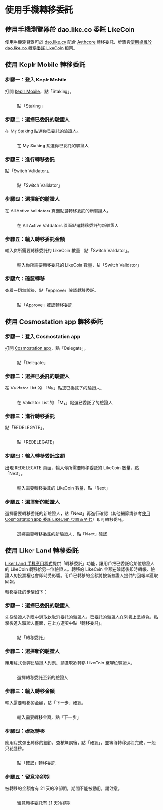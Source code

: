 # 使用手機轉移委託

## 使用手機瀏覽器於 dao.like.co 委託 LikeCoin <a href="#delegate-via-dao.like.co" id="delegate-via-dao.like.co"></a>

使用手機瀏覽器可於 [dao.like.co](https://dao.like.co/) 配合 [Authcore](../../../user-guide/liker-id/register/) 轉移委託，步驟與[使用桌機於 dao.like.co 轉移委託 LikeCoin](on-desktop.md#redelegate-via-dao.like.co) 相同。

## 使用 Keplr Mobile 轉移委託 <a href="#redelegate-via-cosmostation-app" id="redelegate-via-cosmostation-app"></a>

### 步驟一：登入 Keplr Mobile

打開 [Keplr Mobile](../../wallet/keplr-mobile/)，點「Staking」。

<figure><img src="../../../.gitbook/assets/Keplr mobile redelegate 1.png" alt=""><figcaption><p>點「Staking」</p></figcaption></figure>

### 步驟二：選擇已委託的驗證人

在 My Staking 點選你已委託的驗證人。

<figure><img src="../../../.gitbook/assets/Keplr mobile redelegate 2.png" alt=""><figcaption><p>在 My Staking 點選你已委託的驗證人</p></figcaption></figure>

### 步驟三：進行轉移委託

點「Switch Validator」。

<figure><img src="../../../.gitbook/assets/Keplr mobile redelegate 3.png" alt=""><figcaption><p>點「Switch Validator」</p></figcaption></figure>

### 步驟四：選擇新的驗證人

在 All Active Validators 頁面點選轉移委託的新驗證人。

<figure><img src="../../../.gitbook/assets/Keplr mobile redelegate 4.png" alt=""><figcaption><p>在 All Active Validators 頁面點選轉移委託的新驗證人</p></figcaption></figure>

### 步驟五：輸入轉移委託金額

輸入你所需要轉移委託的 LikeCoin 數量，點「Switch Validator」。

<figure><img src="../../../.gitbook/assets/Keplr mobile redelegate 5.png" alt=""><figcaption><p>輸入你所需要轉移委託的 LikeCoin 數量，點「Switch Validator」</p></figcaption></figure>

### 步驟六：確認轉移

查看一切無誤後，點「Approve」確認轉移委託。

<figure><img src="../../../.gitbook/assets/Keplr mobile redelegate 6.png" alt=""><figcaption><p>點「Approve」確認轉移委託</p></figcaption></figure>

## 使用 Cosmostation app 轉移委託

### 步驟一：登入 Cosmostation app

打開 [Cosmostation app](../../wallet/cosmostation-mobile/)，點「Delegate」。

<figure><img src="../../../.gitbook/assets/Cosmostation mobile delegate 1.png" alt=""><figcaption><p>點「Delegate」</p></figcaption></figure>

### 步驟二：選擇已委託的驗證人

在 Validator List 的 「My」點選已委託了的驗證人。

<figure><img src="../../../.gitbook/assets/Cosmostation mobile undelegate 1.png" alt=""><figcaption><p>在 Validator List 的 「My」點選已委託了的驗證人</p></figcaption></figure>

### 步驟三：進行轉移委託

點「REDELEGATE」。

<figure><img src="../../../.gitbook/assets/Cosmostation mobile redelegate 1.png" alt=""><figcaption><p>點「REDELEGATE」</p></figcaption></figure>

### 步驟四：輸入轉移委託金額

出現 REDELEGATE 頁面，輸入你所需要轉移委託的 LikeCoin 數量，點「Next」。

<figure><img src="../../../.gitbook/assets/Cosmostation mobile redelegate 2.png" alt=""><figcaption><p>輸入需要轉移委託的 LikeCoin 數量，點「Next」</p></figcaption></figure>

### 步驟五：選擇新的驗證人

選擇需要轉移委託的新驗證人，點「Next」再進行確認（其他細節請參考[使用 Cosmostation app 委託 LikeCoin 步驟四至七](../delegation-of-likecoin/on-mobile.md#delegate-via-cosmostation-app)）即可轉移委託。

<figure><img src="../../../.gitbook/assets/Cosmostation mobile redelegate 3.png" alt=""><figcaption><p>選擇需要轉移委託的新驗證人，點「Next」確認</p></figcaption></figure>

## 使用 Liker Land 轉移委託 <a href="#redelegate-via-liker-land" id="redelegate-via-liker-land"></a>

[Liker Land 手機應用程式](../../../user-guide/liker-land/download.md)提供「轉移委託」功能，讓用戶把已委託給某位驗證人的 LikeCoin 轉移給另一位驗證人。轉移的 LikeCoin 金額在確認後即時轉帳，驗證人的投票權也會即時受影響。用戶已轉移的金額將按新驗證人提供的回報率獲取回報。

轉移委託的步驟如下：

### 步驟一：選擇已委託的驗證人

先從驗證人列表中選取欲取消委託的驗證人，已委託的驗證人在列表上呈綠色。點擊後進入驗證人畫面，在上方選項中點「轉移委託」。

<figure><img src="../../../.gitbook/assets/redelegate 1.png" alt=""><figcaption><p>點「轉移委託」</p></figcaption></figure>

### 步驟二：選擇新的驗證人

應用程式會彈出驗證人列表。請選取欲轉移 LikeCoin 至哪位驗證人。

<figure><img src="../../../.gitbook/assets/redelegate 2.png" alt=""><figcaption><p>選擇轉移委託至新的驗證人</p></figcaption></figure>

### 步驟三：輸入轉移金額

輸入需要轉移的金額，點「下一步」確認。

<figure><img src="../../../.gitbook/assets/redelegate 3.png" alt=""><figcaption><p>輸入需要轉移金額，點「下一步」</p></figcaption></figure>

### 步驟四：確認轉移

應用程式彈出轉移的細節，查核無誤後，點「確認」，並等待轉移過程完成，一般只花幾秒。

<figure><img src="../../../.gitbook/assets/redelegate 4.png" alt=""><figcaption><p>點「確認」轉移委託</p></figcaption></figure>

### 步驟五：留意冷卻期

被轉移的金額會有 21 天的冷卻期，期間不能被動用，請注意。

<figure><img src="../../../.gitbook/assets/redelegate 5.png" alt=""><figcaption><p>留意轉移委託有 21 天冷卻期</p></figcaption></figure>

